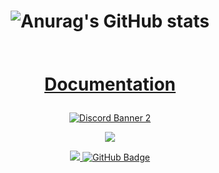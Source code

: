 
<h1 align="center">

 <a/>![Anurag's GitHub stats](https://github-readme-stats.vercel.app/api?username=BX-DEV-FIVEM&show_icons=true&theme=radical&title_color=43ea80&text_color=43ea80&icon_color=43ea80&bg_color=0d1117)</a>




 </h1>



<p align="center">
    <a href="https://github.com/SubhamRaoniar28/github-readme-streak-stats">
        <img title="🔥 Obtenez des statistiques de séquences pour votre profil sur git.io/streak-stats" alt="" src="https://github-readme-streak-stats.herokuapp.com/?user=xB3NDO&theme=black-ice&hide_border=true&stroke=0000&background=060A0CD0"/>
    </a>
</p>

<h1 align="center">

[Documentation](https://bx-devs.gitbook.io/doc)


 </h1>


<p align="center">
    <a href='https://discord.gg/Rnezhz8DVZ'><img alt="Discord Banner 2" src="https://www.image-heberg.fr/files/17140036842625545783.png"/></a>
</p>

<p align="center">
    <a href="https://www.youtube.com/@BX-DEV"><img src="https://img.icons8.com/color/48/000000/youtube-play.png"/></a>
    
</p>

<p align="center">
    <a href="https://github.com/BX-DEV-FIVEM">
        <img src="https://komarev.com/ghpvc/?username=bx-dev-fivem">
    </a>
    <a href="https://github.com/BX-DEV-FIVEM?tab=followers"><img src="https://img.shields.io/github/followers/BX-DEV-FIVEM?label=Followers&style=social" alt="GitHub Badge"></a>
</p>


